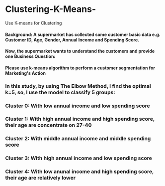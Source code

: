 # Clustering-K-Means-
Use K-means for Clustering

#### Background: A supermarket has collected some customer basic data e.g. Customer ID, Age, Gender, Annual Income and Spending Score. 
#### Now, the supermarket wants to understand the customers and provide one Business Question:
#### Please use k-means algorithm to perform a customer segmentation for Marketing's Action

### In this study, by using The Elbow Method, I find the optimal k=5, so, I use the model to classify 5 groups:
### Cluster 0: With low annual income and low spending score
### Cluster 1: With high annual income and high spending score, their age are concentrate on 27-40
### Cluster 2: With middle annual income and middle spending score
### Cluster 3: With high annual income and low spending score
### Cluster 4: With low anunal income and high spending score, their age are relatively lower
